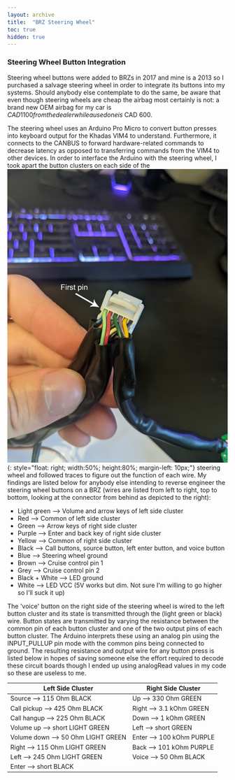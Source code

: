 ```yaml
---
layout: archive
title:  "BRZ Steering Wheel"
toc: true
hidden: true
---
```


### Steering Wheel Button Integration

Steering wheel buttons were added to BRZs in 2017 and mine is a 2013 so I purchased a salvage steering wheel in order to integrate its buttons into my systems. Should anybody else contemplate to do the same, be aware that even though steering wheels are cheap the airbag most certainly is not: a brand new OEM airbag for my car is $CAD 1100 from the dealer while a used one is ~$CAD 600.

The steering wheel uses an Arduino Pro Micro to convert button presses into keyboard output for the Khadas VIM4 to understand. Furthermore, it connects to the CANBUS to forward hardware-related commands to decrease latency as opposed to transferring commands from the VIM4 to other devices. In order to interface the Arduino with the steering wheel, I took apart the button clusters on each side of the 
![Steering wheel button connector](/assets/img/brz/steering_wheel_button_connector.jpg){: style="float: right; width:50%; height:80%; margin-left: 10px;"}
steering wheel and followed traces to figure out the function of each wire. My findings are listed below for anybody else intending to reverse engineer the steering wheel buttons on a BRZ (wires are listed from left to right, top to bottom, looking at the connector from behind as depicted to the right):
- Light green --> Volume and arrow keys of left side cluster
- Red --> Common of left side cluster
- Green --> Arrow keys of right side cluster
- Purple --> Enter and back key of right side cluster
- Yellow --> Common of right side cluster
- Black --> Call buttons, source button, left enter button, and voice button
- Blue --> Steering wheel ground
- Brown --> Cruise control pin 1
- Grey --> Cruise control pin 2
- Black + White --> LED ground
- White --> LED VCC (5V works but dim. Not sure I'm willing to go higher so I'll suck it up)

The 'voice' button on the right side of the steering wheel is wired to the left button cluster and its state is transmitted through the (light green or black) wire. Button states are transmitted by varying the resistance between the common pin of each button cluster and one of the two output pins of each button cluster. The Arduino interprets these using an analog pin using the INPUT_PULLUP pin mode with the common pins being connected to ground. The resulting resistance and output wire for any button press is listed below in hopes of saving someone else the effort required to decode these circuit boards though I ended up using analogRead values in my code so these are useless to me.

| Left Side Cluster | Right Side Cluster |
| ------- | ------- |
| Source --> 115 Ohm BLACK | Up --> 330 Ohm GREEN |
| Call pickup --> 425 Ohm BLACK | Right --> 3.1 kOhm GREEN |
| Call hangup --> 225 Ohm BLACK | Down --> 1 kOhm GREEN |
| Volume up --> short LIGHT GREEN | Left --> short GREEN |
| Volume down --> 50 Ohm LIGHT GREEN | Enter --> 100 kOhm PURPLE |
| Right --> 115 Ohm LIGHT GREEN | Back --> 101 kOhm PURPLE |
| Left --> 245 Ohm LIGHT GREEN | Voice --> 50 Ohm BLACK |
| Enter --> short BLACK | |